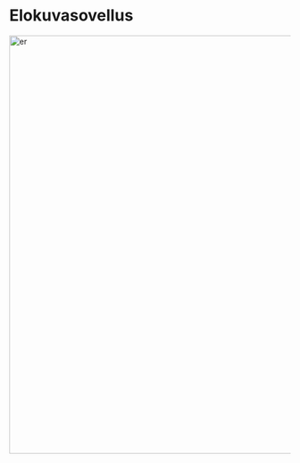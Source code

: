 # Elokuvasovellus

<img width="750" alt="er" src="https://github.com/TVT22-4/elokuvasovellus/assets/112632790/7fa72cc9-66d1-4b3d-83e2-0d9ee04ff491">

